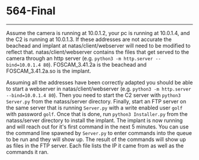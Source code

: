 # 564-Final

---

Assume the camera is running at 10.0.1.2, your pc is running at 10.0.1.4, and the C2 is running at 10.0.1.3. If these addresses are not accurate the beachead and implant at natas/client/webserver will need to be modified to reflect that. natas/client/webserver contains the files that get served to the camera through an http server (e.g. `python3 -m http.server --bind=10.0.1.4 80`). FOSCAM_3.41.2a is the beachead and FOSCAM_3.41.2a.so is the implant. 

Assuming all the addresses have been correctly adapted you should be able to start a webserver in natas/client/webserver (e.g. `python3 -m http.server --bind=10.0.1.4 80`). Then you need to start the C2 server with `python3 Server.py` from the natass/server directory. Finally, start an FTP server on the same server that is running `Server.py` with a write enabled user `golf` with password `golf`. Once that is done, run `python3 Installer.py` from the natass/server directory to install the implant. The implant is now running and will reach out for it's first command in the next 5 minutes. You can use the command line spawned by `Server.py` to enter commands into the queue to be run and they will show up. The result of the commands will show up as files in the FTP server. Each file lists the IP it came from as well as the commands it ran.